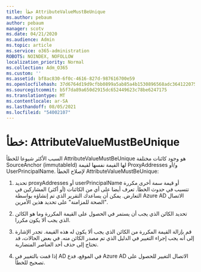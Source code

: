 ```yaml
---
title: خطأ AttributeValueMustBeUnique
ms.author: pebaum
author: pebaum
manager: scotv
ms.date: 04/21/2020
ms.audience: Admin
ms.topic: article
ms.service: o365-administration
ROBOTS: NOINDEX, NOFOLLOW
localization_priority: Normal
ms.collection: Adm_O365
ms.custom: ''
ms.assetid: bf8ac830-6f0c-4616-827d-987616700e59
ms.openlocfilehash: 37d6764d19d9cfbb0899a5ab85a4b1530896568adc364122075b7d6f2a32970a
ms.sourcegitcommit: b5f7da89a650d2915dc652449623c78be6247175
ms.translationtype: MT
ms.contentlocale: ar-SA
ms.lasthandoff: 08/05/2021
ms.locfileid: "54002107"
---
```

# <a name="error-attributevaluemustbeunique"></a>خطأ: AttributeValueMustBeUnique

السبب الأكثر شيوعا للخطأ AttributeValueMustBeUnique هو وجود كائنات مختلفة SourceAnchor (immutableId) لها القيمة نفسها لقيمة ProxyAddresses و/أو UserPrincipalName. لإصلاح الخطأ AttributeValueMustBeUnique:
  
1. تحديد proxyAddresses أو userPrincipalName أو قيمة سمة أخرى مكررة تتسبب في حدوث الخطأ. تعرف أيضا على أي من الكائنات (أو أكثر) المشاركين في التعارض. يمكن أن يساعدك التقرير الذي تم إنشاؤه بواسطة Azure AD الاتصال "الصحة للمزامنة" على تحديد هذين الأمرين.
    
2. تحديد الكائن الذي يجب أن يستمر في الحصول على القيمة المكررة وما هو الكائن الذي يجب ألا يكون مكررا.
    
3. قم بإزالة القيمة المكررة من الكائن الذي يجب ألا يكون له هذه القيمة. تجدر الإشارة إلى أنه يجب إجراء التغيير في الدليل الذي تم مصدر الكائن منه. في بعض الحالات، قد تحتاج إلى حذف أحد العناصر المتضاربة.
    
4. إذا قمت بالتغيير في AD في الموقع، فدع Azure AD الاتصال التغيير للحصول على تصحيح للخطأ.
    

